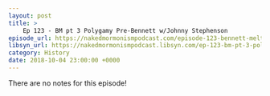 ```yaml
---
layout: post
title: >
    Ep 123 - BM pt 3 Polygamy Pre-Bennett w/Johnny Stephenson
episode_url: https://nakedmormonismpodcast.com/episode-123-bennett-meltdown-part-3/
libsyn_url: https://nakedmormonismpodcast.libsyn.com/ep-123-bm-pt-3-polygamy-pre-bennett-wjohnny-stephenson
category: History
date: 2018-10-04 23:00:00 +0000
---
```


There are no notes for this episode!
